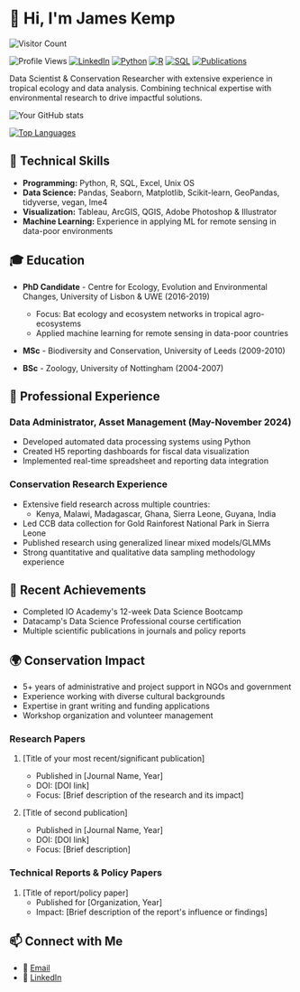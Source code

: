 # 👋 Hi, I'm James Kemp

<!-- Visitor Counter -->
  <img src="https://profile-counter.glitch.me/JamesRKemp/count.svg" alt="Visitor Count"/>


![Profile Views](https://komarev.com/ghpvc/?username=JamesRKemp&color=brightgreen)
[![LinkedIn](https://img.shields.io/badge/LinkedIn-Connect-blue)](your-linkedin-url)
[![Python](https://img.shields.io/badge/Python-Expert-yellow?logo=python)](https://www.python.org/)
[![R](https://img.shields.io/badge/R-Skilled-blue?logo=r)](https://www.r-project.org/)
[![SQL](https://img.shields.io/badge/SQL-Proficient-orange?logo=postgresql)](https://www.postgresql.org/)
[![Publications](https://img.shields.io/badge/Research-Publications-green)](your-publications-url)

Data Scientist & Conservation Researcher with extensive experience in tropical ecology and data analysis. Combining technical expertise with environmental research to drive impactful solutions.

![Your GitHub stats](https://github-readme-stats.vercel.app/api?username=JamesRKemp&show_icons=true&theme=radical)

[![Top Languages](https://github-readme-stats.vercel.app/api/top-langs/?username=JamesRKemp&layout=compact&theme=radical)](https://github.com/JamesRKemp)

## 🚀 Technical Skills
- **Programming:** Python, R, SQL, Excel, Unix OS
- **Data Science:** Pandas, Seaborn, Matplotlib, Scikit-learn, GeoPandas, tidyverse, vegan, lme4
- **Visualization:** Tableau, ArcGIS, QGIS, Adobe Photoshop & Illustrator 
- **Machine Learning:** Experience in applying ML for remote sensing in data-poor environments

## 🎓 Education
- **PhD Candidate** - Centre for Ecology, Evolution and Environmental Changes, University of Lisbon & UWE (2016-2019)
  - Focus: Bat ecology and ecosystem networks in tropical agro-ecosystems
  - Applied machine learning for remote sensing in data-poor countries

- **MSc** - Biodiversity and Conservation, University of Leeds (2009-2010)
- **BSc** - Zoology, University of Nottingham (2004-2007)

## 💼 Professional Experience

### Data Administrator, Asset Management (May-November 2024)
- Developed automated data processing systems using Python
- Created H5 reporting dashboards for fiscal data visualization
- Implemented real-time spreadsheet and reporting data integration

### Conservation Research Experience
- Extensive field research across multiple countries:
  - Kenya, Malawi, Madagascar, Ghana, Sierra Leone, Guyana, India
- Led CCB data collection for Gold Rainforest National Park in Sierra Leone
- Published research using generalized linear mixed models/GLMMs
- Strong quantitative and qualitative data sampling methodology experience

## 🌟 Recent Achievements
- Completed IO Academy's 12-week Data Science Bootcamp
- Datacamp's Data Science Professional course certification
- Multiple scientific publications in journals and policy reports

## 🌍 Conservation Impact
- 5+ years of administrative and project support in NGOs and government
- Experience working with diverse cultural backgrounds
- Expertise in grant writing and funding applications
- Workshop organization and volunteer management

### Research Papers
1. [Title of your most recent/significant publication]
   - Published in [Journal Name, Year]
   - DOI: [DOI link]
   - Focus: [Brief description of the research and its impact]

2. [Title of second publication]
   - Published in [Journal Name, Year]
   - DOI: [DOI link]
   - Focus: [Brief description]

### Technical Reports & Policy Papers
1. [Title of report/policy paper]
   - Published for [Organization, Year]
   - Impact: [Brief description of the report's influence or findings]


## 📫 Connect with Me
- 📧 [Email](mailto:jamesrussellkemp@gmail.com)
- 🔗 [LinkedIn](#) <!-- Add your LinkedIn URL -->
